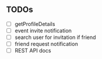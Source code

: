 ## TODOs

- [ ] getProfileDetails
- [ ] event invite notification
- [ ] search user for invitation if friend
- [ ] friend request notification
- [ ] REST API docs 